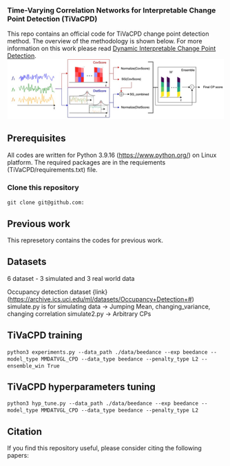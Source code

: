 ### Time-Varying Correlation Networks for Interpretable Change Point Detection (TiVaCPD)
This repo contains an official code for TiVaCPD change point detection method. The overview of the methodology is shown below.
For more information on this work please read [Dynamic Interpretable Change Point Detection]().
![Network Overview](https://github.com/Tinbeh97/TiVaCPD/blob/main/Overview.jpg "network overview")
## Prerequisites

All codes are written for Python 3.9.16 (https://www.python.org/) on Linux platform. The required packages are in the requiements (TiVaCPD/requirements.txt) file.

### Clone this repository

```
git clone git@github.com:
```

## Previous work

This represetory contains the codes for previous work.

## Datasets 
6 dataset - 3 simulated and 3 real world data 

Occupancy detection dataset {link}(https://archive.ics.uci.edu/ml/datasets/Occupancy+Detection+#)
simulate.py is for simulating data -> Jumping Mean, changing_variance, changing correlation
simulate2.py -> Arbitrary CPs

## TiVaCPD training 

```
python3 experiments.py --data_path ./data/beedance --exp beedance --model_type MMDATVGL_CPD --data_type beedance --penalty_type L2 --ensemble_win True
```
## TiVaCPD hyperparameters tuning 

```
python3 hyp_tune.py --data_path ./data/beedance --exp beedance --model_type MMDATVGL_CPD --data_type beedance --penalty_type L2
```
## Citation

If you find this repository useful, please consider citing the following papers:
